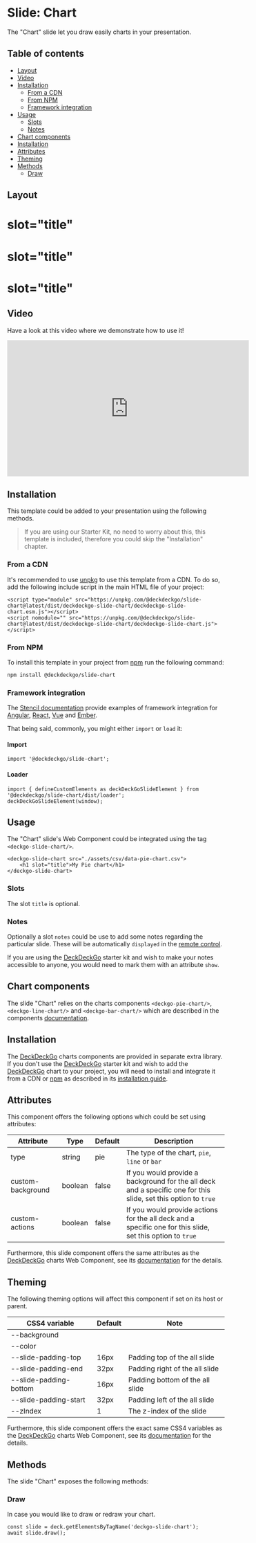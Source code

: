 # Slide: Chart

The "Chart" slide let you draw easily charts in your presentation.

## Table of contents

- [Layout](#app-slide-chart-layout)
- [Video](#app-slide-chart-video)
- [Installation](#app-slide-chart-installation)
  - [From a CDN](#app-slide-chart-from-a-cdn)
  - [From NPM](#app-slide-chart-from-npm)
  - [Framework integration](#app-slide-chart-framework-integration)
- [Usage](#app-slide-chart-usage)
  - [Slots](#app-slide-chart-slots)
  - [Notes](#app-slide-chart-notes)
- [Chart components](#app-slide-chart-chart-components)
- [Installation](#app-slide-chart-installation)
- [Attributes](#app-slide-chart-attributes)
- [Theming](#app-slide-chart-theming)
- [Methods](#app-slide-chart-methods)
  - [Draw](#app-slide-chart-draw)

## Layout

<div class="container ion-margin">
  <deckgo-deck embedded={true}>
    <deckgo-slide-chart width={200} height={100} src="https://raw.githubusercontent.com/deckgo/deckdeckgo/master/webcomponents/charts/showcase/data-pie-chart.csv">
      <h1 slot="title">slot="title"</h1>
    </deckgo-slide-chart>
    <deckgo-slide-chart width={200} height={100} type="line" y-axis-domain="extent" date-pattern="dd.MM.yyyy"
                        src="https://raw.githubusercontent.com/deckgo/deckdeckgo/master/webcomponents/charts/showcase/data-line-chart-to-compare.csv">
      <h1 slot="title">slot="title"</h1>
    </deckgo-slide-chart>
    <deckgo-slide-chart width={200} height={100}
                        type="bar" src="https://raw.githubusercontent.com/deckgo/deckdeckgo/master/webcomponents/charts/showcase/data-bar-chart-to-compare.csv"
                        style={{'--deckgo-chart-fill-color-bar1': 'var(--ion-color-primary)', '--deckgo-chart-fill-color-bar2': 'var(--ion-color-secondary)', '--deckgo-chart-fill-color-bar3': 'var(--ion-color-tertiary)'}}
                        >
      <h1 slot="title">slot="title"</h1>
    </deckgo-slide-chart>
  </deckgo-deck>
</div>

## Video

Have a look at this video where we demonstrate how to use it!

<iframe width="560" height="315" src="https://www.youtube.com/embed/ESD-K7zZT-c" frameborder="0"></iframe>

## Installation

This template could be added to your presentation using the following methods.

> If you are using our Starter Kit, no need to worry about this, this template is included, therefore you could skip the "Installation" chapter.
 
### From a CDN

It's recommended to use [unpkg](https://unpkg.com/) to use this template from a CDN. To do so, add the following include script in the main HTML file of your project:

```
<script type="module" src="https://unpkg.com/@deckdeckgo/slide-chart@latest/dist/deckdeckgo-slide-chart/deckdeckgo-slide-chart.esm.js"></script>
<script nomodule="" src="https://unpkg.com/@deckdeckgo/slide-chart@latest/dist/deckdeckgo-slide-chart/deckdeckgo-slide-chart.js"></script>
```

### From NPM

To install this template in your project from [npm](https://www.npmjs.com/package/@deckdeckgo/core) run the following command:

```bash
npm install @deckdeckgo/slide-chart
```

### Framework integration

The [Stencil documentation](https://stenciljs.com/docs/overview) provide examples of framework integration for [Angular](https://stenciljs.com/docs/angular), [React](https://stenciljs.com/docs/react), [Vue](https://stenciljs.com/docs/vue) and [Ember](https://stenciljs.com/docs/ember).

That being said, commonly, you might either `import` or `load` it:

#### Import

```
import '@deckdeckgo/slide-chart';
```

#### Loader

```
import { defineCustomElements as deckDeckGoSlideElement } from '@deckdeckgo/slide-chart/dist/loader';
deckDeckGoSlideElement(window);
```

## Usage

The "Chart" slide's Web Component could be integrated using the tag `<deckgo-slide-chart/>`.

```
<deckgo-slide-chart src="./assets/csv/data-pie-chart.csv">
    <h1 slot="title">My Pie chart</h1>
</deckgo-slide-chart>
```

### Slots

The slot `title` is optional.

### Notes

Optionally a slot `notes` could be use to add some notes regarding the particular slide. These will be automatically `displayed` in the [remote control](https://deckdeckgo.app).

If you are using the [DeckDeckGo] starter kit and wish to make your notes accessible to anyone, you would need to mark them with an attribute `show`.

## Chart components

The slide "Chart" relies on the charts components `<deckgo-pie-chart/>`, `<deckgo-line-chart/>` and  `<deckgo-bar-chart/>` which are described in the components [documentation](/components/charts).

## Installation

The [DeckDeckGo] charts components are provided in separate extra library. If you don't use the [DeckDeckGo] starter kit and wish to add the [DeckDeckGo] chart to your project, you will need to install and integrate it from a CDN or [npm](https://www.npmjs.com/package/@deckdeckgo/charts) as described in its [installation guide](https://docs.deckdeckgo.com/components/charts).

## Attributes

This component offers the following options which could be set using attributes:

| Attribute                      | Type   | Default   | Description   |
| -------------------------- |-----------------|-----------------|-----------------|
| type | string | pie | The type of the chart, `pie`, `line` or `bar` |
| custom-background | boolean | false | If you would provide a background for the all deck and a specific one for this slide, set this option to `true` |
| custom-actions | boolean | false | If you would provide actions for the all deck and a specific one for this slide, set this option to `true` |

Furthermore, this slide component offers the same attributes as the [DeckDeckGo] charts Web Component, see its [documentation](/components/charts) for the details.

## Theming

The following theming options will affect this component if set on its host or parent.

| CSS4 variable                      | Default | Note |
| -------------------------- |-----------------|-----------------|
| --background |  |  |
| --color |  |  |
| --slide-padding-top | 16px | Padding top of the all slide |
| --slide-padding-end | 32px | Padding right of the all slide |
| --slide-padding-bottom | 16px | Padding bottom of the all slide |
| --slide-padding-start | 32px | Padding left of the all slide |
| --zIndex | 1 | The z-index of the slide |

Furthermore, this slide component offers the exact same CSS4 variables as the [DeckDeckGo] charts Web Component, see its [documentation](/components/charts) for the details.

## Methods

The slide "Chart" exposes the following methods:

### Draw

In case you would like to draw or redraw your chart.

```
const slide = deck.getElementsByTagName('deckgo-slide-chart');
await slide.draw();
```

[DeckDeckGo]: https://deckdeckgo.com